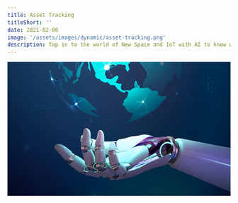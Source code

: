 ```yaml
---
title: Asset Tracking
titleShort: ''
date: 2021-02-08
image: '/assets/images/dynamic/asset-tracking.png'
description: Tap in to the world of New Space and IoT with AI to know where exactly in the world your assets are now, and where they're likely to be later
---
```


![Photo of Asset Tracking](/assets/images/dynamic/asset-tracking.png)
